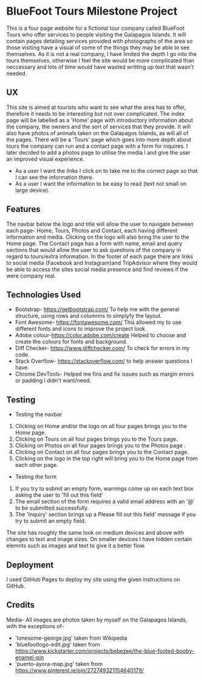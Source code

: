 # BlueFoot Tours Milestone Project

This is a four page website for a fictional tour company called BlueFoot Tours who offer services to people visiting the Galapagos Islands. 
It will contain pages detailing services provided with photographs of the area so those visiting have a visual of some of the things they 
may be able to see themselves. As it is not a real company, I have limited the depth I go into the tours themselves, otherwise I feel the 
site would be more complicated than neccessary and lots of time would have wasted writting up text that wasn't needed.


## UX

This site is aimed at tourists who want to see what the area has to offer, therefore it needs to be interesting but not over complicated.
The index page will be labelled as a 'Home' page with introductory information about the company, the owners and the sort of services that 
they provide. It will also have photos of animals taken on the Galapagos Islands, as will all of the pages. There will be a 'Tours' page 
which goes into more depth about tours the company can run and a contact page with a form for inquires. I later decided to add a photos 
page to utilise the media I and give the user an improved visual experience.

* As a user I want the links I click on to take me to the correct page so that I can see the information there.
* As a user I want the information to be easy to read (text not small on large device).

## Features

The navbar below the logo and title will allow the user to navigate between each page- Home, Tours, Photos and Contact, each having different 
information and media. Clicking on the logo will also bring the user to the Home page. 
The Contact page has a form with name, email and query sections that would allow the user to ask questions of the company in regard to 
tours/extra information. 
In the footer of each page there are links to social media (Facebook and Instagram)and TripAdvisor where they would be able to access the 
sites social media presence and find reviews if the were company real.

## Technologies Used

* Bootstrap- https://getbootstrap.com/ To help me with the general structure, using rows and columnns to simplyfy the layout.
* Font Awesome- https://fontawesome.com/ This allowed my to use different fonts and icons to improve the project look.
* Adobe colour-https://color.adobe.com/create Helped to choose and create the colours for fonts and background.
* Diff Checker- https://www.diffchecker.com/ To check for errors in my code.
* Stack Overflow- https://stackoverflow.com/ to help answer questions I have.
* Chrome DevTools- Helped me fins and fix issues such as margin errors or padding I didn't want/need.

## Testing

* Testing the navbar 
1. Clicking on Home and/or the logo on all four pages brings you to the Home page.
2. Clicking on Tours on all four pages brings you to the Tours page.
3. Clicking on Photos on all four pages brings you to the Photos page .
4. Clicking on Contact on all four pages brings you to the Contact page.
5. Clicking on the logo in the top right will bring you to the Home page from each other page.
          
* Testing the form 
1. If you try to submit an empty form, warnings come up on each text box asking the user to 'fill out this field'
2. The email section of the form requires a valid email address with an '@' to be submitted successfully.
3. The 'Inquiry' section brings up a Please fill out this field' message if you try to submit an empty field.                     

The site has roughly the same look on medium devices and above with changes to text and image sizes. On smaller devices I have 
hidden certain elemnts such as images and text to give it a better flow.


## Deployment
I used GitHub Pages to deploy my site using the given instructions on GitHub.

## Credits
Media- All images are photos taken by myself on the Galapagos Islands, with the exceptions of-
* 'lonesome-george.jpg' taken from Wikipedia
* 'bluefootlogo-edit.jpg' taken from https://www.kickstarter.com/projects/bebezee/the-blue-footed-booby-enamel-pin  
* 'puerto-ayora-map.jpg'  taken from https://www.pinterest.ie/pin/272749321154640179/         

